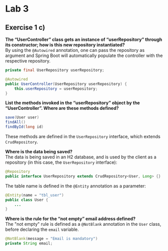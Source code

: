 # Lab 3
## Exercise 1 c\)
**The “UserController” class gets an instance of “userRepository” through its constructor; how is this new repository instantiated?**\
By using the `@Autowired` annotation, one can pass the repository as argument and Spring Boot will automatically populate the controller with the respective repository.
```java
private final UserRepository userRepository;

@Autowired
public UserController(UserRepository userRepository) {
    this.userRepository = userRepository;
}
```

**List the methods invoked in the “userRepository” object by the “UserController”. Where are these methods defined?**
```java
save(User user)
findAll()
findById(long id)
```
These methods are defined in the `UserRepository` interface, which extends `CrudRepository`.


**Where is the data being saved?**\
The data is being saved in an H2 database, and is used by the client as a repository (in this case, the `UserRepository` interface):
```java
@Repository
public interface UserRepository extends CrudRepository<User, Long> {}
```
The table name is defined in the `@Entity` annotation as a parameter:
```java
@Entity(name = "tbl_user")
public class User {
    ...
}
```

**Where is the rule for the “not empty” email address defined?**\
The "not empty" rule is defined as a `@NotBlank` annotation in the `User` class, before declaring the `email` variable.
```java
@NotBlank(message = "Email is mandatory")
private String email;
```